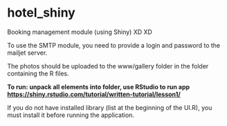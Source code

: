 # hotel_shiny
Booking management module (using Shiny) XD XD

To use the SMTP module, you need to provide a login and password to the mailjet server.

The photos should be uploaded to the www/gallery folder in the folder containing the R files.

**To run: unpack all elements into folder, use RStudio to run app https://shiny.rstudio.com/tutorial/written-tutorial/lesson1/**

If you do not have installed library (list at the beginning of the UI.R), you must install it before running the application.
